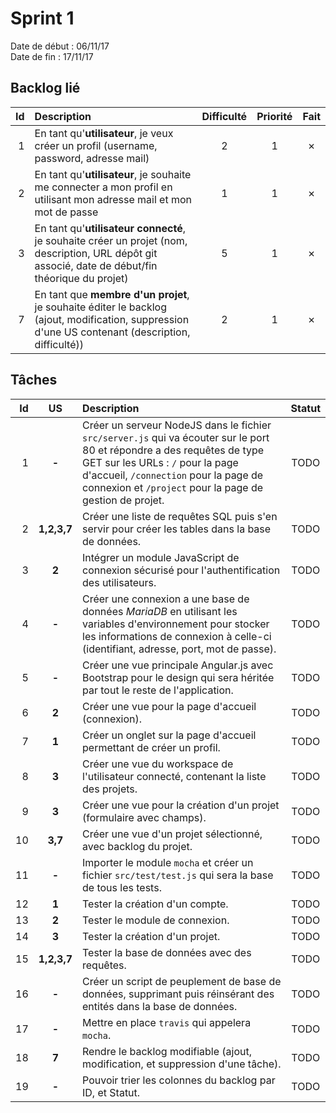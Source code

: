 # Sprint 1

Date de début : 06/11/17  
Date de fin : 17/11/17

## Backlog lié
| Id | Description | Difficulté | Priorité | Fait |
|---:|:---|:---:|:---:|:---:|
| 1 | En tant qu'**utilisateur**, je veux créer un profil (username, password, adresse mail) | 2 | 1 | ✗ |
| 2 | En tant qu'**utilisateur**, je souhaite me connecter a mon profil en utilisant mon adresse mail et mon mot de passe | 1 | 1 | ✗ |
| 3 | En tant qu'**utilisateur connecté**, je souhaite créer un projet (nom, description, URL dépôt git associé, date de début/fin théorique du projet) | 5 | 1 | ✗ |
| 7 | En tant que **membre d'un projet**, je souhaite éditer le backlog (ajout, modification, suppression d'une US contenant (description, difficulté)) | 2 | 1 | ✗ |

## Tâches

| Id | US | Description | Statut |
|---:|:---:|:---|:---:|
| 1 | **-** | Créer un serveur NodeJS dans le fichier `src/server.js` qui va écouter sur le port 80 et répondre a des requêtes de type GET sur les URLs : `/` pour la page d'accueil, `/connection` pour la page de connexion et `/project` pour la page de gestion de projet. | TODO |
| 2 | **1,2,3,7** | Créer une liste de requêtes SQL puis s'en servir pour créer les tables dans la base de données. | TODO |
| 3 | **2** | Intégrer un module JavaScript de connexion sécurisé pour l'authentification des utilisateurs. | TODO |
| 4 | **-** | Créer une connexion a une base de données *MariaDB* en utilisant les variables d'environnement pour stocker les informations de connexion à celle-ci (identifiant, adresse, port, mot de passe). | TODO |
| 5 | **-** | Créer une vue principale Angular.js avec Bootstrap pour le design qui sera héritée par tout le reste de l'application. | TODO |
| 6 | **2** | Créer une vue pour la page d'accueil (connexion). | TODO |
| 7 | **1** | Créer un onglet sur la page d'accueil permettant de créer un profil. | TODO |
| 8 | **3** | Créer une vue du workspace de l'utilisateur connecté, contenant la liste des projets. | TODO |
| 9 | **3** | Créer une vue pour la création d'un projet (formulaire avec champs). | TODO |
| 10 | **3,7** | Créer une vue d'un projet sélectionné, avec backlog du projet. | TODO |
| 11 | **-** | Importer le module `mocha` et créer un fichier `src/test/test.js` qui sera la base de tous les tests. | TODO |
| 12 | **1** | Tester la création d'un compte. | TODO |
| 13 | **2** | Tester le module de connexion. | TODO |
| 14 | **3** | Tester la création d'un projet. | TODO |
| 15 | **1,2,3,7** | Tester la base de données avec des requêtes. | TODO |
| 16 | **-** | Créer un script de peuplement de base de données, supprimant puis réinsérant des entités dans la base de données. | TODO |
| 17 | **-** | Mettre en place `travis` qui appelera `mocha`. | TODO |
| 18 | **7** | Rendre le backlog modifiable (ajout, modification, et suppression d'une tâche). | TODO |
| 19 | **-** | Pouvoir trier les colonnes du backlog par ID, et Statut. | TODO |
